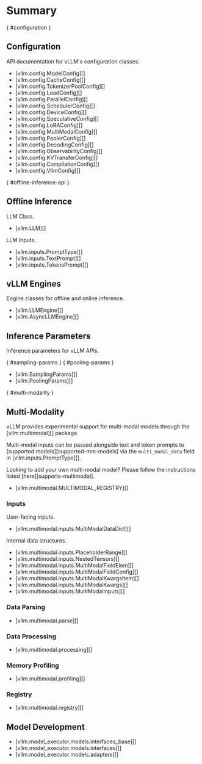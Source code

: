 # Summary

[](){ #configuration }

## Configuration

API documentation for vLLM's configuration classes.

- [vllm.config.ModelConfig][]
- [vllm.config.CacheConfig][]
- [vllm.config.TokenizerPoolConfig][]
- [vllm.config.LoadConfig][]
- [vllm.config.ParallelConfig][]
- [vllm.config.SchedulerConfig][]
- [vllm.config.DeviceConfig][]
- [vllm.config.SpeculativeConfig][]
- [vllm.config.LoRAConfig][]
- [vllm.config.MultiModalConfig][]
- [vllm.config.PoolerConfig][]
- [vllm.config.DecodingConfig][]
- [vllm.config.ObservabilityConfig][]
- [vllm.config.KVTransferConfig][]
- [vllm.config.CompilationConfig][]
- [vllm.config.VllmConfig][]

[](){ #offline-inference-api }

## Offline Inference

LLM Class.

- [vllm.LLM][]

LLM Inputs.

- [vllm.inputs.PromptType][]
- [vllm.inputs.TextPrompt][]
- [vllm.inputs.TokensPrompt][]

## vLLM Engines

Engine classes for offline and online inference.

- [vllm.LLMEngine][]
- [vllm.AsyncLLMEngine][]

## Inference Parameters

Inference parameters for vLLM APIs.

[](){ #sampling-params }
[](){ #pooling-params }

- [vllm.SamplingParams][]
- [vllm.PoolingParams][]

[](){ #multi-modality }

## Multi-Modality

vLLM provides experimental support for multi-modal models through the [vllm.multimodal][] package.

Multi-modal inputs can be passed alongside text and token prompts to [supported models][supported-mm-models]
via the `multi_modal_data` field in [vllm.inputs.PromptType][].

Looking to add your own multi-modal model? Please follow the instructions listed [here][supports-multimodal].

- [vllm.multimodal.MULTIMODAL_REGISTRY][]

### Inputs

User-facing inputs.

- [vllm.multimodal.inputs.MultiModalDataDict][]

Internal data structures.

- [vllm.multimodal.inputs.PlaceholderRange][]
- [vllm.multimodal.inputs.NestedTensors][]
- [vllm.multimodal.inputs.MultiModalFieldElem][]
- [vllm.multimodal.inputs.MultiModalFieldConfig][]
- [vllm.multimodal.inputs.MultiModalKwargsItem][]
- [vllm.multimodal.inputs.MultiModalKwargs][]
- [vllm.multimodal.inputs.MultiModalInputs][]

### Data Parsing

- [vllm.multimodal.parse][]

### Data Processing

- [vllm.multimodal.processing][]

### Memory Profiling

- [vllm.multimodal.profiling][]

### Registry

- [vllm.multimodal.registry][]

## Model Development

- [vllm.model_executor.models.interfaces_base][]
- [vllm.model_executor.models.interfaces][]
- [vllm.model_executor.models.adapters][]

